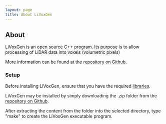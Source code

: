 ```yaml
---
layout: page
title: About LiVoxGen
---
```

## About
LiVoxGen is an open source C++ program. Its purpose is to allow processing of LiDAR data into voxels
(volumetric pixels)

More information can be found at the [repository on Github](https://github.com/MeganKress/LiVoxGen/).


### Setup
Before installing LiVoxGen, ensure that you have the required [libraries](libraries.html).

LiVoxGen may be installed by simply downloading the .zip folder from the [repository on Github](https://github.com/MeganKress/LiVoxGen/archive/master.zip).

After extracting the content from the folder into the selected directory, type "make" to create the 
LiVoxGen executable program.
